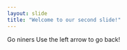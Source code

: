 ```yaml
---
layout: slide
title: "Welcome to our second slide!"
---
```

Go niners
Use the left arrow to go back!

